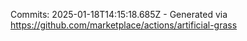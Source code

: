 Commits: 2025-01-18T14:15:18.685Z - Generated via https://github.com/marketplace/actions/artificial-grass
<br>
